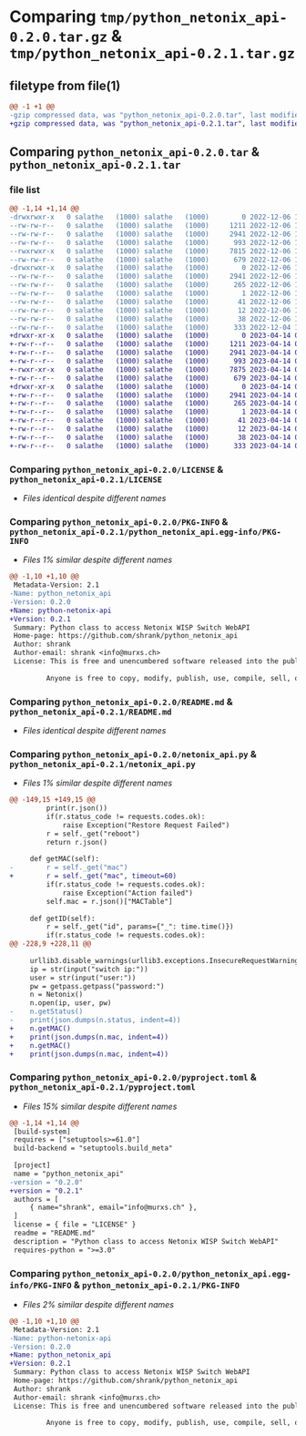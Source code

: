 # Comparing `tmp/python_netonix_api-0.2.0.tar.gz` & `tmp/python_netonix_api-0.2.1.tar.gz`

## filetype from file(1)

```diff
@@ -1 +1 @@
-gzip compressed data, was "python_netonix_api-0.2.0.tar", last modified: Tue Dec  6 10:21:10 2022, max compression
+gzip compressed data, was "python_netonix_api-0.2.1.tar", last modified: Fri Apr 14 02:36:24 2023, max compression
```

## Comparing `python_netonix_api-0.2.0.tar` & `python_netonix_api-0.2.1.tar`

### file list

```diff
@@ -1,14 +1,14 @@
-drwxrwxr-x   0 salathe   (1000) salathe   (1000)        0 2022-12-06 10:21:10.747551 python_netonix_api-0.2.0/
--rw-rw-r--   0 salathe   (1000) salathe   (1000)     1211 2022-12-06 10:20:48.000000 python_netonix_api-0.2.0/LICENSE
--rw-rw-r--   0 salathe   (1000) salathe   (1000)     2941 2022-12-06 10:21:10.747551 python_netonix_api-0.2.0/PKG-INFO
--rw-rw-r--   0 salathe   (1000) salathe   (1000)      993 2022-12-06 10:20:48.000000 python_netonix_api-0.2.0/README.md
--rwxrwxr-x   0 salathe   (1000) salathe   (1000)     7815 2022-12-06 10:20:48.000000 python_netonix_api-0.2.0/netonix_api.py
--rw-rw-r--   0 salathe   (1000) salathe   (1000)      679 2022-12-06 10:20:48.000000 python_netonix_api-0.2.0/pyproject.toml
-drwxrwxr-x   0 salathe   (1000) salathe   (1000)        0 2022-12-06 10:21:10.747551 python_netonix_api-0.2.0/python_netonix_api.egg-info/
--rw-rw-r--   0 salathe   (1000) salathe   (1000)     2941 2022-12-06 10:21:10.000000 python_netonix_api-0.2.0/python_netonix_api.egg-info/PKG-INFO
--rw-rw-r--   0 salathe   (1000) salathe   (1000)      265 2022-12-06 10:21:10.000000 python_netonix_api-0.2.0/python_netonix_api.egg-info/SOURCES.txt
--rw-rw-r--   0 salathe   (1000) salathe   (1000)        1 2022-12-06 10:21:10.000000 python_netonix_api-0.2.0/python_netonix_api.egg-info/dependency_links.txt
--rw-rw-r--   0 salathe   (1000) salathe   (1000)       41 2022-12-06 10:21:10.000000 python_netonix_api-0.2.0/python_netonix_api.egg-info/requires.txt
--rw-rw-r--   0 salathe   (1000) salathe   (1000)       12 2022-12-06 10:21:10.000000 python_netonix_api-0.2.0/python_netonix_api.egg-info/top_level.txt
--rw-rw-r--   0 salathe   (1000) salathe   (1000)       38 2022-12-06 10:21:10.747551 python_netonix_api-0.2.0/setup.cfg
--rw-rw-r--   0 salathe   (1000) salathe   (1000)      333 2022-12-04 18:11:55.000000 python_netonix_api-0.2.0/setup.py
+drwxr-xr-x   0 salathe   (1000) salathe   (1000)        0 2023-04-14 02:36:24.290776 python_netonix_api-0.2.1/
+-rw-r--r--   0 salathe   (1000) salathe   (1000)     1211 2023-04-14 02:25:34.000000 python_netonix_api-0.2.1/LICENSE
+-rw-r--r--   0 salathe   (1000) salathe   (1000)     2941 2023-04-14 02:36:24.289776 python_netonix_api-0.2.1/PKG-INFO
+-rw-r--r--   0 salathe   (1000) salathe   (1000)      993 2023-04-14 02:25:34.000000 python_netonix_api-0.2.1/README.md
+-rwxr-xr-x   0 salathe   (1000) salathe   (1000)     7875 2023-04-14 02:35:25.000000 python_netonix_api-0.2.1/netonix_api.py
+-rw-r--r--   0 salathe   (1000) salathe   (1000)      679 2023-04-14 02:35:51.000000 python_netonix_api-0.2.1/pyproject.toml
+drwxr-xr-x   0 salathe   (1000) salathe   (1000)        0 2023-04-14 02:36:24.289776 python_netonix_api-0.2.1/python_netonix_api.egg-info/
+-rw-r--r--   0 salathe   (1000) salathe   (1000)     2941 2023-04-14 02:36:24.000000 python_netonix_api-0.2.1/python_netonix_api.egg-info/PKG-INFO
+-rw-r--r--   0 salathe   (1000) salathe   (1000)      265 2023-04-14 02:36:24.000000 python_netonix_api-0.2.1/python_netonix_api.egg-info/SOURCES.txt
+-rw-r--r--   0 salathe   (1000) salathe   (1000)        1 2023-04-14 02:36:24.000000 python_netonix_api-0.2.1/python_netonix_api.egg-info/dependency_links.txt
+-rw-r--r--   0 salathe   (1000) salathe   (1000)       41 2023-04-14 02:36:24.000000 python_netonix_api-0.2.1/python_netonix_api.egg-info/requires.txt
+-rw-r--r--   0 salathe   (1000) salathe   (1000)       12 2023-04-14 02:36:24.000000 python_netonix_api-0.2.1/python_netonix_api.egg-info/top_level.txt
+-rw-r--r--   0 salathe   (1000) salathe   (1000)       38 2023-04-14 02:36:24.290776 python_netonix_api-0.2.1/setup.cfg
+-rw-r--r--   0 salathe   (1000) salathe   (1000)      333 2023-04-14 02:25:34.000000 python_netonix_api-0.2.1/setup.py
```

### Comparing `python_netonix_api-0.2.0/LICENSE` & `python_netonix_api-0.2.1/LICENSE`

 * *Files identical despite different names*

### Comparing `python_netonix_api-0.2.0/PKG-INFO` & `python_netonix_api-0.2.1/python_netonix_api.egg-info/PKG-INFO`

 * *Files 1% similar despite different names*

```diff
@@ -1,10 +1,10 @@
 Metadata-Version: 2.1
-Name: python_netonix_api
-Version: 0.2.0
+Name: python-netonix-api
+Version: 0.2.1
 Summary: Python class to access Netonix WISP Switch WebAPI
 Home-page: https://github.com/shrank/python_netonix_api
 Author: shrank
 Author-email: shrank <info@murxs.ch>
 License: This is free and unencumbered software released into the public domain.
         
         Anyone is free to copy, modify, publish, use, compile, sell, or
```

### Comparing `python_netonix_api-0.2.0/README.md` & `python_netonix_api-0.2.1/README.md`

 * *Files identical despite different names*

### Comparing `python_netonix_api-0.2.0/netonix_api.py` & `python_netonix_api-0.2.1/netonix_api.py`

 * *Files 1% similar despite different names*

```diff
@@ -149,15 +149,15 @@
         print(r.json())
         if(r.status_code != requests.codes.ok):
             raise Exception("Restore Request Failed")
         r = self._get("reboot")
         return r.json()
 
     def getMAC(self):
-        r = self._get("mac")
+        r = self._get("mac", timeout=60)
         if(r.status_code != requests.codes.ok):
             raise Exception("Action failed")
         self.mac = r.json()["MACTable"]
 
     def getID(self):
         r = self._get("id", params={"_": time.time()})
         if(r.status_code != requests.codes.ok):
@@ -228,9 +228,11 @@
 
     urllib3.disable_warnings(urllib3.exceptions.InsecureRequestWarning)
     ip = str(input("switch ip:"))
     user = str(input("user:"))
     pw = getpass.getpass("password:")
     n = Netonix()
     n.open(ip, user, pw)
-    n.getStatus()
-    print(json.dumps(n.status, indent=4))
+    n.getMAC()
+    print(json.dumps(n.mac, indent=4))
+    n.getMAC()
+    print(json.dumps(n.mac, indent=4))
```

### Comparing `python_netonix_api-0.2.0/pyproject.toml` & `python_netonix_api-0.2.1/pyproject.toml`

 * *Files 15% similar despite different names*

```diff
@@ -1,14 +1,14 @@
 [build-system]
 requires = ["setuptools>=61.0"]
 build-backend = "setuptools.build_meta"
 
 [project]
 name = "python_netonix_api"
-version = "0.2.0"
+version = "0.2.1"
 authors = [
     { name="shrank", email="info@murxs.ch" },
 ]
 license = { file = "LICENSE" }
 readme = "README.md"
 description = "Python class to access Netonix WISP Switch WebAPI"
 requires-python = ">=3.0"
```

### Comparing `python_netonix_api-0.2.0/python_netonix_api.egg-info/PKG-INFO` & `python_netonix_api-0.2.1/PKG-INFO`

 * *Files 2% similar despite different names*

```diff
@@ -1,10 +1,10 @@
 Metadata-Version: 2.1
-Name: python-netonix-api
-Version: 0.2.0
+Name: python_netonix_api
+Version: 0.2.1
 Summary: Python class to access Netonix WISP Switch WebAPI
 Home-page: https://github.com/shrank/python_netonix_api
 Author: shrank
 Author-email: shrank <info@murxs.ch>
 License: This is free and unencumbered software released into the public domain.
         
         Anyone is free to copy, modify, publish, use, compile, sell, or
```

